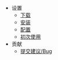 - 设置
    - [下载](/docs/download)
    - [安装](/docs/installation)
    - [配置](/docs/configuration)
    - [初次使用](/docs/startup)
- 贡献
    - [提交建议/Bug](https://github.com/projnoah/noah/issues)